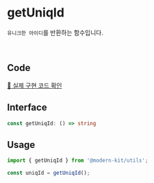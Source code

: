 # getUniqId

`유니크한 아이디`를 반환하는 함수입니다.

<br />

## Code
[🔗 실제 구현 코드 확인](https://github.com/modern-agile-team/modern-kit/blob/main/packages/utils/src/common/getUniqId/index.ts)

## Interface
```ts title="typescript"
const getUniqId: () => string
```

## Usage
```ts title="typescript"
import { getUniqId } from '@modern-kit/utils';

const uniqId = getUniqId();
```